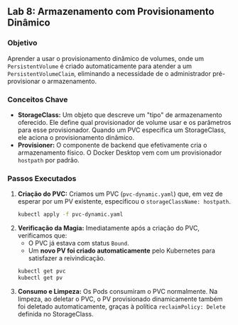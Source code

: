 ## Lab 8: Armazenamento com Provisionamento Dinâmico

 ### Objetivo
 Aprender a usar o provisionamento dinâmico de volumes, onde um `PersistentVolume` é criado automaticamente para atender a um `PersistentVolumeClaim`, eliminando a necessidade de o administrador pré-provisionar o armazenamento.

 ### Conceitos Chave
 * **StorageClass:** Um objeto que descreve um "tipo" de armazenamento oferecido. Ele define qual provisionador de volume usar e os parâmetros para esse provisionador. Quando um PVC especifica um StorageClass, ele aciona o provisionamento dinâmico.
 * **Provisioner:** O componente de backend que efetivamente cria o armazenamento físico. O Docker Desktop vem com um provisionador `hostpath` por padrão.

 ### Passos Executados
 1. **Criação do PVC:** Criamos um PVC (`pvc-dynamic.yaml`) que, em vez de esperar por um PV existente, especificou o `storageClassName: hostpath`.
    ```bash
    kubectl apply -f pvc-dynamic.yaml
    ```
 2. **Verificação da Magia:** Imediatamente após a criação do PVC, verificamos que:
    * O PVC já estava com status `Bound`.
    * Um **novo PV foi criado automaticamente** pelo Kubernetes para satisfazer a reivindicação.
    ```bash
    kubectl get pvc
    kubectl get pv
    ```
 3. **Consumo e Limpeza:** Os Pods consumiram o PVC normalmente. Na limpeza, ao deletar o PVC, o PV provisionado dinamicamente também foi deletado automaticamente, graças à política `reclaimPolicy: Delete` definida no StorageClass.
